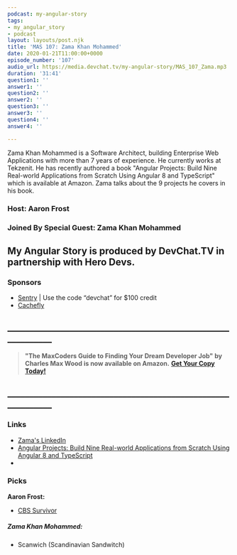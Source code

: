```yaml
---
podcast: my-angular-story
tags:
- my_angular_story
- podcast
layout: layouts/post.njk
title: 'MAS 107: Zama Khan Mohammed'
date: 2020-01-21T11:00:00+0000
episode_number: '107'
audio_url: https://media.devchat.tv/my-angular-story/MAS_107_Zama.mp3
duration: '31:41'
question1: ''
answer1: ''
question2: ''
answer2: ''
question3: ''
answer3: ''
question4: ''
answer4: ''

---
```

Zama Khan Mohammed is a Software Architect, building Enterprise Web Applications with more than 7 years of experience. He currently works at Tekzenit. He has recently authored a book "Angular Projects: Build Nine Real-world Applications from Scratch Using Angular 8 and TypeScript" which is available at Amazon. Zama talks about the 9 projects he covers in his book.  

### Host: **Aaron Frost**

### Joined By Special Guest: Zama Khan Mohammed

## **My Angular Story is produced by DevChat.TV in partnership with Hero Devs.**

### Sponsors

* [Sentry](http://sentry.io/) | Use the code “devchat” for $100 credit
* [Cachefly](https://www.cachefly.com/)

## **____________________________________________________________**

> **"The MaxCoders Guide to Finding Your Dream Developer Job" by Charles Max Wood is now available on Amazon.** [**Get Your Copy Today!**](https://www.amazon.com/gp/product/B081MBL5C9/ref=as_li_ss_tl?ie=UTF8&linkCode=sl1&tag=devchattv-20&linkId=9d61363241636e2546ef46abba198746&language=en_US)

## **____________________________________________________________**

### Links

* [Zama's LinkedIn](https://www.linkedin.com/in/tracyslee/ "Tracy Lee")
* [Angular Projects: Build Nine Real-world Applications from Scratch Using Angular 8 and TypeScript](https://www.amazon.com/Zama-Khan-Mohammed/e/B07Y32KT5C%3Fref=dbs_a_mng_rwt_scns_share)
* 

### Picks

**Aaron Frost:**

* [CBS Survivor](https://www.cbs.com/shows/survivor/)

##### Zama Khan Mohammed:

* Scanwich (Scandinavian Sandwitch)